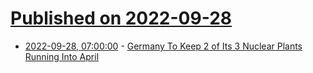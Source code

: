 # [Published on 2022-09-28](index.md)

* [2022-09-28, 07:00:00](https://hardware.slashdot.org/story/22/09/27/2211256/germany-to-keep-2-of-its-3-nuclear-plants-running-into-april?utm_source=rss1.0mainlinkanon&utm_medium=feed) - [Germany To Keep 2 of Its 3 Nuclear Plants Running Into April](https://hardware.slashdot.org/story/22/09/27/2211256/germany-to-keep-2-of-its-3-nuclear-plants-running-into-april?utm_source=rss1.0mainlinkanon&utm_medium=feed)
